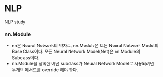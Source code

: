 # NLP
NLP study

### nn.Module
- nn은 Neural Network의 약자로, nn.Module은 모든 Neural Network Model의 Base Class이다. 모든 Neural Network Model(Net)은 nn.Module의 Subclass이다.
- nn.Module을 상속한 어떤 subclass가 Neural Network Model로 사용되려면 두개의 메서드를 override 해야 한다.

